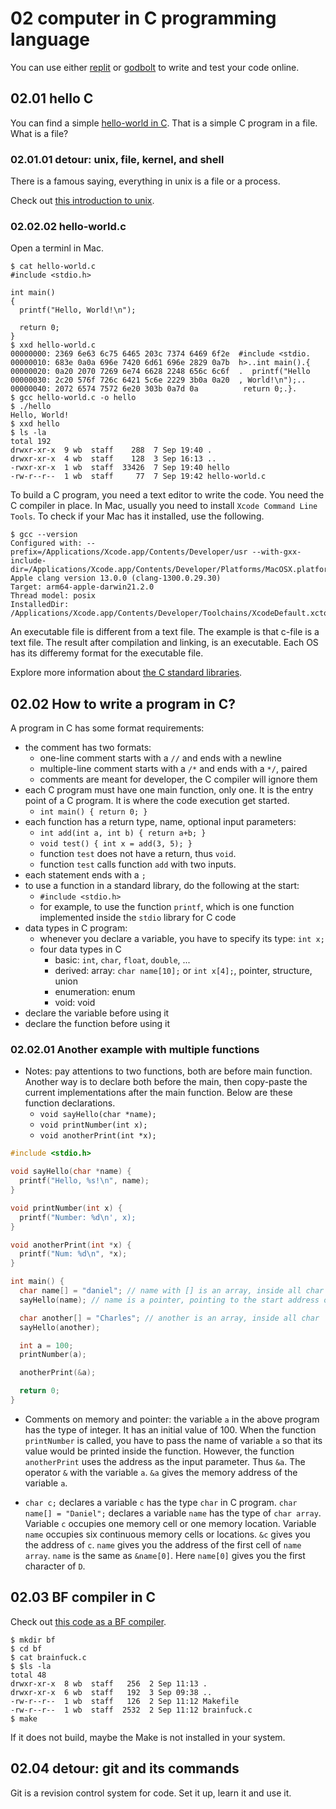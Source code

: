 # 02 computer in C programming language

You can use either [replit](https://replit.com) or [godbolt](https://godbolt.org) to write and test your code online. 

## 02.01 hello C

You can find a simple [hello-world in C](../languages/cpp/examples/hello-world.c). That is a simple C program in a file. What is a file?

### 02.01.01 detour: unix, file, kernel, and shell

There is a famous saying, everything in unix is a file or a process.

Check out [this introduction to unix](http://www.ee.surrey.ac.uk/Teaching/Unix/unixintro.html).

### 02.02.02 hello-world.c

Open a terminl in Mac.

```
$ cat hello-world.c
#include <stdio.h>

int main()
{
  printf("Hello, World!\n");

  return 0;
}
$ xxd hello-world.c 
00000000: 2369 6e63 6c75 6465 203c 7374 6469 6f2e  #include <stdio.
00000010: 683e 0a0a 696e 7420 6d61 696e 2829 0a7b  h>..int main().{
00000020: 0a20 2070 7269 6e74 6628 2248 656c 6c6f  .  printf("Hello
00000030: 2c20 576f 726c 6421 5c6e 2229 3b0a 0a20  , World!\n");.. 
00000040: 2072 6574 7572 6e20 303b 0a7d 0a          return 0;.}.
$ gcc hello-world.c -o hello
$ ./hello
Hello, World!
$ xxd hello
$ ls -la
total 192
drwxr-xr-x  9 wb  staff    288  7 Sep 19:40 .
drwxr-xr-x  4 wb  staff    128  3 Sep 16:13 ..
-rwxr-xr-x  1 wb  staff  33426  7 Sep 19:40 hello
-rw-r--r--  1 wb  staff     77  7 Sep 19:42 hello-world.c
```

To build a C program, you need a text editor to write the code. You need the C compiler in place. In Mac, usually you need to install ```Xcode Command Line Tools```. To check if your Mac has it installed, use the following.

```
$ gcc --version
Configured with: --prefix=/Applications/Xcode.app/Contents/Developer/usr --with-gxx-include-dir=/Applications/Xcode.app/Contents/Developer/Platforms/MacOSX.platform/Developer/SDKs/MacOSX.sdk/usr/include/c++/4.2.1
Apple clang version 13.0.0 (clang-1300.0.29.30)
Target: arm64-apple-darwin21.2.0
Thread model: posix
InstalledDir: /Applications/Xcode.app/Contents/Developer/Toolchains/XcodeDefault.xctoolchain/usr/bin
```

An executable file is different from a text file. The example is that c-file is a text file. The result after compilation and linking, is an executable. Each OS has its differemy format for the executable file.

Explore  more information about [the C standard libraries](https://en.cppreference.com/w/c/header).

## 02.02 How to write a program in C?

A program in C has some format requirements:

* the comment has two formats:
  * one-line comment starts with a ```//``` and ends with a newline
  * multiple-line comment starts with a ```/*``` and ends with a ```*/```, paired
  * comments are meant for developer, the C compiler will ignore them
* each C program must have one main function, only one. It is the entry point of a C program. It is where the code execution get started.
  * ```int main() { return 0; }```
* each function has a return type, name, optional input parameters:
  * ```int add(int a, int b) { return a+b; }```
  * ```void test() { int x = add(3, 5); }```
  * function ```test``` does not have a return, thus ```void```.
  * function ```test``` calls function ```add``` with two inputs.
* each statement ends with a ```;```
* to use a function in a standard library, do the following at the start:
  * ```#include <stdio.h>```
  * for example, to use the function ```printf```, which is one function implemented inside the ```stdio``` library for C code
* data types in C program:
  * whenever you declare a variable, you have to specify its type: ```int x;```
  * four data types in C
    * basic: ```int```, ```char```, ```float```, ```double```, ...
    * derived: array: ```char name[10];``` or ```int x[4];```, pointer, structure, union
    * enumeration: enum
    * void: void
* declare the variable before using it
* declare the function before using it

### 02.02.01 Another example with multiple functions

* Notes: pay attentions to two functions, both are before main function. Another way is to declare both before the main, then copy-paste the current implementations after the main function. Below are these function declarations. 
  * ```void sayHello(char *name);```
  * ```void printNumber(int x);```
  * ```void anotherPrint(int *x);```

```c
#include <stdio.h>

void sayHello(char *name) {
  printf("Hello, %s!\n", name);
}

void printNumber(int x) {
  printf("Number: %d\n', x);
}

void anotherPrint(int *x) {
  printf("Num: %d\n", *x);
}

int main() {
  char name[] = "daniel"; // name with [] is an array, inside all char
  sayHello(name); // name is a pointer, pointing to the start address of the array

  char another[] = "Charles"; // another is an array, inside all char
  sayHello(another); 

  int a = 100;
  printNumber(a);

  anotherPrint(&a);

  return 0;
}
```
 
* Comments on memory and pointer: the variable ```a``` in the above program has the type of integer. It has an initial value of 100. When the function ```printNumber``` is called, you have to pass the name of variable ```a``` so that its value would be printed inside the function. However, the function ```anotherPrint``` uses the address as the input parameter. Thus ```&a```. The operator ```&``` with the variable ```a```. ```&a``` gives the memory address of the variable ```a```.

* ```char c;``` declares a variable ```c``` has the type ```char``` in C program. ```char name[] = "Daniel";``` declares a variable ```name``` has the type of ```char array```. Variable ```c``` occupies one memory cell or one memory location. Variable ```name``` occupies six continuous memory cells or locations. ```&c``` gives you the address of ```c```. ```name``` gives you the address of the first cell of ```name array```. ```name``` is the same as ```&name[0]```. Here ```name[0]``` gives you the first character of ```D```.    
 
## 02.03 BF compiler in C

Check out [this code as a BF compiler](../languages/bf/c/brainfuck.c).

```
$ mkdir bf
$ cd bf
$ cat brainfuck.c
$ $ls -la
total 48
drwxr-xr-x  8 wb  staff   256  2 Sep 11:13 .
drwxr-xr-x  6 wb  staff   192  3 Sep 09:38 ..
-rw-r--r--  1 wb  staff   126  2 Sep 11:12 Makefile
-rw-r--r--  1 wb  staff  2532  2 Sep 11:12 brainfuck.c
$ make
```

If it does not build, maybe the Make is not installed in your system.

## 02.04 detour: git and its commands

Git is a revision control system for code. Set it up, learn it and use it.

 
